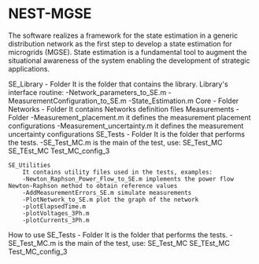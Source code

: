 # NEST-MGSE
The software realizes a framework for the state estimation in a generic distribution network as the first step to develop a state estimation for microgrids (MGSE). 
State estimation is a fundamental tool to augment the situational awareness of the system enabling the development of strategic applications.

SE_Library - Folder
	It is the folder that contains the library.
	Library's interface routine:
		-Network_parameters_to_SE.m
		-MeasurementConfiguration_to_SE.m
		-State_Estimation.m
	Core - Folder	
	Networks - Folder
		It contains Networks definition files
	Measurements - Folder
		-Measurement_placement.m it defines the measurement placement configurations
		-Measurement_uncertainty.m it defines the measurement uncertainty configurations
SE_Tests - Folder
	It is the folder that performs the tests.
		-SE_Test_MC.m is the main of the test, use:
			SE_Test_MC
			SE_TEst_MC Test_MC_config_3
	
	SE_Utilities
		It contains utility files used in the tests, examples:
		-Newton_Raphson_Power_Flow_to_SE.m implements the power flow Newton-Raphson method to obtain reference values
		-AddMeasurementErrors_SE.m simulate measurements
		-PlotNetwork_to_SE.m plot the graph of the network
		-plotElapsedTime.m
		-plotVoltages_3Ph.m
		-plotCurrents_3Ph.m


How to use
SE_Tests - Folder
	It is the folder that performs the tests.
		-SE_Test_MC.m is the main of the test, use:
			SE_Test_MC
			SE_TEst_MC Test_MC_config_3
			

	
	